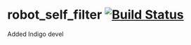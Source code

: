 robot_self_filter [![Build Status](https://travis-ci.com/PR2/robot_self_filter.svg?branch=indigo-devel)](https://travis-ci.org/PR2/robot_self_filter)
=====================================================================================================================================================
Added Indigo devel
